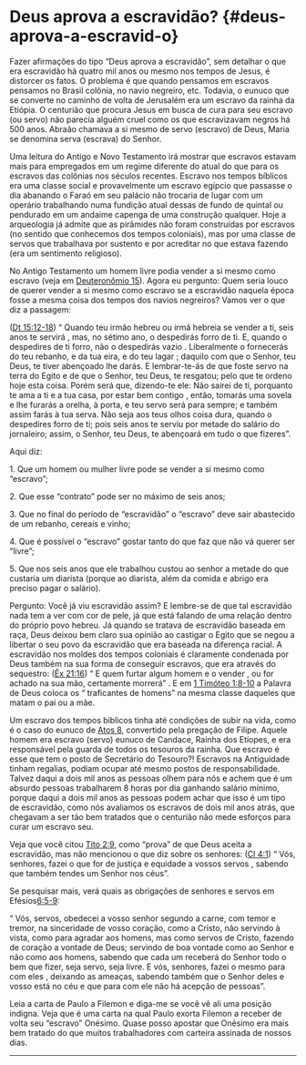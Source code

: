# Deus aprova a escravidão? {#deus-aprova-a-escravid-o}

Fazer afirmações do tipo “Deus aprova a escravidão”, sem detalhar o que era escravidão há quatro mil anos ou mesmo nos tempos de Jesus, é distorcer os fatos. O problema é que quando pensamos em escravos pensamos no Brasil colônia, no navio negreiro, etc. Todavia, o eunuco que se converte no caminho de volta de Jerusalém era um escravo da rainha da Etiópia. O centurião que procura Jesus em busca de cura para seu escravo (ou servo) não parecia alguém cruel como os que escravizavam negros há 500 anos. Abraão chamava a si mesmo de servo (escravo) de Deus, Maria se denomina serva (escrava) do Senhor.

Uma leitura do Antigo e Novo Testamento irá mostrar que escravos estavam mais para empregados em um regime diferente do atual do que para os escravos das colônias nos séculos recentes. Escravo nos tempos bíblicos era uma classe social e provavelmente um escravo egípcio que passasse o dia abanando o Faraó em seu palácio não trocaria de lugar com um operário trabalhando numa fundição atual dessas de fundo de quintal ou pendurado em um andaime capenga de uma construção qualquer. Hoje a arqueologia já admite que as pirâmides não foram construídas por escravos (no sentido que conhecemos dos tempos coloniais), mas por uma classe de servos que trabalhava por sustento e por acreditar no que estava fazendo (era um sentimento religioso).

No Antigo Testamento um homem livre podia vender a si mesmo como escravo (veja em [Deuteronômio 15](http://bibliaonline.com.br/acf/dt/15)). Agora eu pergunto: Quem seria louco de querer vender a si mesmo como escravo se a escravidão naquela época fosse a mesma coisa dos tempos dos navios negreiros? Vamos ver o que diz a passagem:

([Dt 15:12-18](http://bibliaonline.com.br/acf/dt/15/12-18)) “ Quando teu irmão hebreu ou irmã hebreia se vender a ti, seis anos te servirá , mas, no sétimo ano, o despedirás forro de ti. E, quando o despedires de ti forro, não o despedirás vazio . Liberalmente o fornecerás do teu rebanho, e da tua eira, e do teu lagar ; daquilo com que o Senhor, teu Deus, te tiver abençoado lhe darás. E lembrar-te-ás de que foste servo na terra do Egito e de que o Senhor, teu Deus, te resgatou; pelo que te ordeno hoje esta coisa. Porém será que, dizendo-te ele: Não sairei de ti, porquanto te ama a ti e a tua casa, por estar bem contigo , então, tomarás uma sovela e lhe furarás a orelha, à porta, e teu servo será para sempre; e também assim farás à tua serva. Não seja aos teus olhos coisa dura, quando o despedires forro de ti; pois seis anos te serviu por metade do salário do jornaleiro; assim, o Senhor, teu Deus, te abençoará em tudo o que fizeres”.

Aqui diz:

1\. Que um homem ou mulher livre pode se vender a si mesmo como “escravo”;

2\. Que esse “contrato” pode ser no máximo de seis anos;

3\. Que no final do período de “escravidão” o “escravo” deve sair abastecido de um rebanho, cereais e vinho;

4\. Que é possível o “escravo” gostar tanto do que faz que não vá querer ser “livre”;

5\. Que nos seis anos que ele trabalhou custou ao senhor a metade do que custaria um diarista (porque ao diarista, além da comida e abrigo era preciso pagar o salário).

Pergunto: Você já viu escravidão assim? E lembre-se de que tal escravidão nada tem a ver com cor de pele, já que está falando de uma relação dentro do próprio povo hebreu. Já quando se tratava de escravidão baseada em raça, Deus deixou bem claro sua opinião ao castigar o Egito que se negou a libertar o seu povo da escravidão que era baseada na diferença racial. A escravidão nos moldes dos tempos coloniais é claramente condenada por Deus também na sua forma de conseguir escravos, que era através do sequestro: ([Êx 21:16](http://bibliaonline.com.br/acf/ex/21/16)) “ E quem furtar algum homem e o vender , ou for achado na sua mão, certamente morrerá” . E em [1 Timóteo 1:8-10](http://bibliaonline.com.br/acf/1tm/1/8-10) a Palavra de Deus coloca os “ traficantes de homens” na mesma classe daqueles que matam o pai ou a mãe.

Um escravo dos tempos bíblicos tinha até condições de subir na vida, como é o caso do eunuco de [Atos 8](http://bibliaonline.com.br/acf/atos/8), convertido pela pregação de Filipe. Aquele homem era escravo (servo) eunuco de Candace, Rainha dos Etíopes, e era responsável pela guarda de todos os tesouros da rainha. Que escravo é esse que tem o posto de Secretário do Tesouro?! Escravos na Antiguidade tinham regalias, podiam ocupar até mesmo postos de responsabilidade. Talvez daqui a dois mil anos as pessoas olhem para nós e achem que é um absurdo pessoas trabalharem 8 horas por dia ganhando salário mínimo, porque daqui a dois mil anos as pessoas podem achar que isso é um tipo de escravidão, como nós avaliamos os escravos de dois mil anos atrás, que chegavam a ser tão bem tratados que o centurião não mede esforços para curar um escravo seu.

Veja que você citou [Tito 2:9](http://bibliaonline.com.br/acf/tt/2/9), como “prova” de que Deus aceita a escravidão, mas não mencionou o que diz sobre os senhores: ([Cl 4:1](http://bibliaonline.com.br/acf/cl/4/1)) “ Vós, senhores, fazei o que for de justiça e equidade a vossos servos , sabendo que também tendes um Senhor nos céus”.

Se pesquisar mais, verá quais as obrigações de senhores e servos em Efésios[6:5-9](http://bibliaonline.com.br/acf/ef/6/5-9):

“ Vós, servos, obedecei a vosso senhor segundo a carne, com temor e tremor, na sinceridade de vosso coração, como a Cristo, não servindo à vista, como para agradar aos homens, mas como servos de Cristo, fazendo de coração a vontade de Deus; servindo de boa vontade como ao Senhor e não como aos homens, sabendo que cada um receberá do Senhor todo o bem que fizer, seja servo, seja livre. E vós, senhores, fazei o mesmo para com eles , deixando as ameaças, sabendo também que o Senhor deles e vosso está no céu e que para com ele não há acepção de pessoas”.

Leia a carta de Paulo a Filemon e diga-me se você vê ali uma posição indigna. Veja que é uma carta na qual Paulo exorta Filemon a receber de volta seu “escravo” Onésimo. Quase posso apostar que Onésimo era mais bem tratado do que muitos trabalhadores com carteira assinada de nossos dias.

*****
